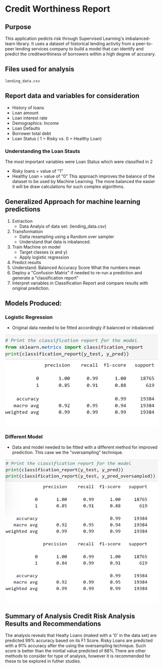 # Credit Worthiness Report
## Purpose
This application pedicts risk through Supervised Learning's imbalanced-learn library.
It uses a dataset of historical lending activity from a peer-to-peer lending services company to build a model that can identify and predict the creditworthiness of borrowers within a high degree of accurary. 


## Files used for analysis
    lending_data.csv

## Report data and variables for consideration
- History of loans
- Loan amount
- Loan interest rate
- Demographics: Income
- Loan Defaults
- Borrower total debt
- Loan Status ( 1 = Risky vs. 0 = Healthy Loan)

### Understanding the Loan Stauts
The most important variables were Loan Status which were classified in 2
- Risky loans = value of "1"
- Healthy Loan = value of "0"
This approach improves the balance of the dataset to be used by Machine Learning. The more balanced the easier it will be draw calculations for such complex algorithms. 

## Generalized Approach for machine learning predictions
1. Extraction
    - Data Analyis of data set: (lending_data.csv)
2. Transformation 
    - Datta resampling using a Random over sampler
    - Understand that data is inbalanced. 
3. Train Machine on  model
    - Target classes  (x and y)
    - Apply logistic regression
4. Predict results    
5. Understand: Balanced Accuracy Score
    What the numbers mean
6. Deploy a "Confusion Matrix" if needed to re-run a prediction and generate a "classification report"
7. Interpret variables in Classification Report and compare results with original prediction.

## Models Produced:

### Logistic Regression
- Original data needed to be fitted accordingly if balanced or inbalanced

![class](./images/class.png)

### Different Model 
- Data and model needed to be fitted with a different method for improved prediction. This case we the "oversampling" technique.

![class1](./images/class1.png)



## Summary of Analysis Credit Risk Analysis Results and Recommendations
The analysis reveals that Healty Loans (maked with a '0' in the data set) are predicted 99% accuracy based on its F1 Score. 
Risky Loans are predicted with a 91% accuracy after the using the oversampling technique. Such score is better than the inintial value predicted of 88%
There are other methods to consider for type of analysis, however it is recommended for these to be explored in futher studies. 